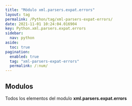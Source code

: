 ```yaml
---
title: "Módulo xml.parsers.expat.errors"
layout: tag
permalink: /Python/tag/xml-parsers-expat-errors/
date: 2021-11-01 10:24:04.016904
key: Python.xml.parsers.expat.errors
sidebar: 
  nav: python
aside: 
  toc: true
pagination: 
  enabled: true
  tag: "xml-parsers-expat-errors"
  permalink: /:num/
---
```


<h2>Modulos</h2>
Todos los elementos del modulo <strong>xml.parsers.expat.errors</strong>
